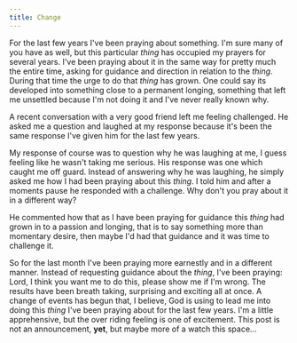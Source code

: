 ```yaml
---
title: Change
---
```

For the last few years I've been praying about something. I'm sure many of you have as well, but this particular <em>thing</em> has occupied my prayers for several years. I've been praying about it in the same way for pretty much the entire time, asking for guidance and direction in relation to the <em>thing</em>. During that time the urge to do that <em>thing</em> has grown. One could say its developed into something close to a permanent longing, something that left me unsettled because I'm not doing it and I've never really known why.

A recent conversation with a very good friend left me feeling challenged. He asked me a question and laughed at my response because it's been the same response I've given him for the last few years.

My response of course was to question why he was laughing at me, I guess feeling like he wasn't taking me serious. His response was one which caught me off guard. Instead of answering why he was laughing, he simply asked me how I had been praying about this <em>thing</em>. I told him and after a moments pause he responded with a challenge. Why don't you pray about it in a different way?

He commented how that as I have been praying for guidance this <em>thing</em> had grown in to a passion and longing, that is to say something more than momentary desire, then maybe I'd had that guidance and it was time to challenge it.

So for the last month I've been praying more earnestly and in a different manner. Instead of requesting guidance about the <em>thing</em>, I've been praying: Lord, I think you want me to do this, please show me if I'm wrong.
The results have been breath taking, surprising and exciting all at once. A change of events has begun that, I believe, God is using to lead me into doing this <em>thing</em> I've been praying about for the last few years. I'm a little apprehensive, but the over riding feeling is one of excitement. This post is not an announcement, <strong>yet</strong>, but maybe more of a watch this space…
